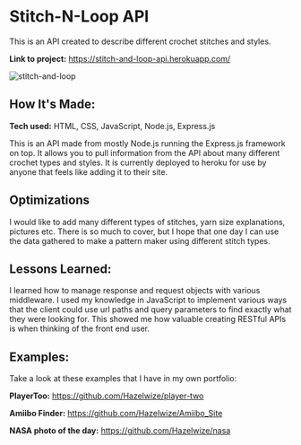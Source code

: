 # Stitch-N-Loop API
This is an API created to describe different crochet stitches and styles.

**Link to project:** https://stitch-and-loop-api.herokuapp.com/

![stitch-and-loop](https://user-images.githubusercontent.com/97214996/179375080-e94b6b07-99c8-4f86-9071-e89880af5288.jpeg)


## How It's Made:

**Tech used:** HTML, CSS, JavaScript, Node.js, Express.js

This is an API made from mostly Node.js running the Express.js framework on top. It allows you to pull information from the API about many different crochet types and styles. It is currently deployed to heroku for use by anyone that feels like adding it to their site.
## Optimizations

I would like to add many different types of stitches, yarn size explanations, pictures etc. There is so much to cover, but I hope that one day I can use the data gathered to make a pattern maker using different stitch types. 
## Lessons Learned:

I learned how to manage response and request objects with various middleware. I used my knowledge in JavaScript to implement various ways that the client could use url paths and query parameters to find exactly what they were looking for. This showed me how valuable creating RESTful APIs is when thinking of the front end user.
## Examples:

Take a look at these examples that I have in my own portfolio:

**PlayerToo:** https://github.com/Hazelwize/player-two

**Amiibo Finder:** https://github.com/Hazelwize/Amiibo_Site

**NASA photo of the day:** https://github.com/Hazelwize/nasa


